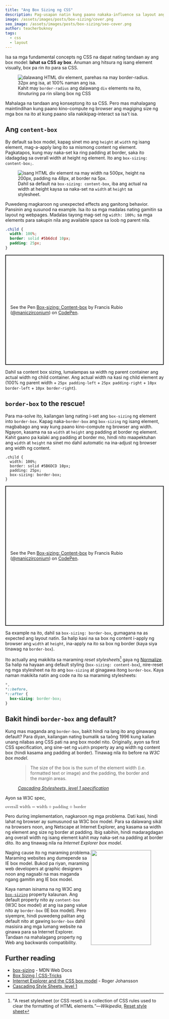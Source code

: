 ```yaml
---
title: "Ang Box Sizing ng CSS"
description: Pag-usapan natin kung paano nakaka-influence sa layout ang box sizing
image: /assets/images/posts/box-sizing/cover.png
seo_image: /assets/images/posts/box-sizing/seo-cover.png
author: teacherbuknoy
tags:
  - css
  - layout
---
```


Isa sa mga fundamental concepts ng CSS na dapat nating tandaan ay ang box model: **lahat sa CSS ay box**. Anuman ang hitsura ng isang element visually, box pa rin ito para sa CSS.

<figure class="full-bleed">
    <img
        sizes="(max-width: 1980px) 100vw, 1980px"
        srcset="
            /assets/images/posts/box-sizing/box-model_ccrq57_c_scale,w_350.png 350w,
            /assets/images/posts/box-sizing/box-model_ccrq57_c_scale,w_1980.png 1980w"
        src="/assets/images/posts/box-sizing/box-model_ccrq57_c_scale,w_1980.png"
        alt="dalawang HTML div element, parehas na may border-radius. 32px ang isa, at 100% naman ang isa.">
    <figcaption>Kahit may <code>border-radius</code> ang dalawang <code>div</code> elements na ito, itinuturing pa rin silang box ng CSS</figcaption>
</figure>

Mahalaga na tandaan ang konseptong ito sa CSS. Pero mas mahalagang maintindihan kung paano kino-compute ng browser ang magiging size ng mga box na ito at kung paano sila nakikipag-interact sa isa't isa.

## Ang `content-box`

By default sa box model, kapag sinet mo ang `height` at `width` ng isang element, mag-a-apply lang ito sa mismong content ng element. Pagkatapos, kung may naka-set ka ring padding at border, saka ito idadagdag sa overall width at height ng element. Ito ang `box-sizing: content-box;`.

<figure class="full-bleed">
    <img
        sizes="(max-width: 1980px) 100vw, 1980px"
        srcset="
            /assets/images/posts/box-sizing/content-box_eqjop3_c_scale,w_350.png 350w,
            /assets/images/posts/box-sizing/content-box_eqjop3_c_scale,w_1433.png 1433w,
            /assets/images/posts/box-sizing/content-box_eqjop3_c_scale,w_1980.png 1980w"
        src="/assets/images/posts/box-sizing/content-box_eqjop3_c_scale,w_1980.png" 
        alt="isang HTML div element na may width na 500px,  height na 200px, padding na 48px, at border na 5px.">
    <figcaption>Dahil sa default na <code>box-sizing: content-box</code>, iba ang actual na width at height kaysa sa naka-set na <code>width</code> at <code>height</code> sa stylesheet.</figcaption>
</figure>

Puwedeng magkaroon ng unexpected effects ang ganitong behavior. Pansinin ang susunod na example. Isa ito sa mga madalas nating gamitin sa layout ng webpages. Madalas tayong mag-set ng `width: 100%;` sa mga elements para sakupin nila ang available space sa loob ng parent nila.

```css
.child {
  width: 100%;
  border: solid #5b6dcd 10px;
  padding: 25px;
}
```

<p class="codepen" data-height="350" data-theme-id="dark" data-default-tab="result" data-user="maniczirconium" data-slug-hash="oNYoamZ" style="height: 350px; box-sizing: border-box; display: flex; align-items: center; justify-content: center; border: 2px solid; margin: 1em 0; padding: 1em;" data-pen-title="Box-sizing: Content-box">
  <span>See the Pen <a href="https://codepen.io/maniczirconium/pen/oNYoamZ">
  Box-sizing: Content-box</a> by Francis Rubio (<a href="https://codepen.io/maniczirconium">@maniczirconium</a>)
  on <a href="https://codepen.io">CodePen</a>.</span>
</p>

Dahil sa content box sizing, lumalampas sa width ng parent container ang actual width ng child container. Ang actual width na kasi ng child element ay (100% ng parent width + `25px padding-left` + `25px padding-right` + `10px border-left` + `10px border-right`).

## `border-box` to the rescue!

Para ma-solve ito, kailangan lang nating i-set ang `box-sizing` ng element into `border-box`. Kapag naka-`border-box` ang `box-sizing` ng isang element, magbabago ang way kung paano kino-compute ng browser ang width. Ngayon, kasama na sa `width` at `height` ang padding at border ng element. Kahit gaano pa kalaki ang padding at border mo, hindi nito maapektuhan ang `width` at `height` na sinet mo dahil automatic na ina-adjust ng browser ang width ng content.

```css/4
.child {
  width: 100%;
  border: solid #5B6DCD 10px;
  padding: 25px;
  box-sizing: border-box;
}
```

<p class="codepen" data-height="445" data-theme-id="dark" data-default-tab="result" data-user="maniczirconium" data-slug-hash="MWbOxBe" style="height: 445px; box-sizing: border-box; display: flex; align-items: center; justify-content: center; border: 2px solid; margin: 1em 0; padding: 1em;" data-pen-title="Box-sizing: Content-box">
  <span>See the Pen <a href="https://codepen.io/maniczirconium/pen/MWbOxBe">
  Box-sizing: Content-box</a> by Francis Rubio (<a href="https://codepen.io/maniczirconium">@maniczirconium</a>)
  on <a href="https://codepen.io">CodePen</a>.</span>
</p>

Sa example na ito, dahil sa `box-sizing: border-box`, gumagana na as expected ang layout natin. Sa halip kasi na sa box ng content i-apply ng browser ang `width` at `height`, ina-apply na ito sa box ng border (kaya siya tinawag na `border-box`).

Ito actually ang makikita sa maraming <i>reset stylesheets</i>[^1] gaya ng [Normalize](https://necolas.github.io/normalize.css/). Sa halip na hayaan ang default styling (`box-sizing: content-box`), nire-reset ng mga stylesheet na ito ang `box-sizing` at ginagawa itong `border-box`. Kaya naman makikita natin ang code na ito sa maraming stylesheets:

```css
*,
*::before,
*::after {
  box-sizing: border-box;
}
```

## Bakit hindi `border-box` ang default?

Kung mas maganda ang `border-box`, bakit hindi na lang ito ang ginawang default? Para diyan, kailangan nating bumalik sa taông 1996 kung kailan unang nilabas ang CSS pati na ang box model nito. Originally, ayon sa first CSS specification, ang sine-set ng `width` property ay ang width ng content box (hindi kasama ang padding at border). Tinawag nila ito before na <i>W3C box model</i>.

<figure class="full-bleed quotation">
  <blockquote>
  <p>The size of the box is the sum of the element width (i.e. formatted text or image) and the padding, the border and the margin areas.</p>
  </blockquote>
  <figcaption><cite><a href="https://www.w3.org/TR/REC-CSS1-961217#formatting-model">Cascading Stylesheets, level 1 specification</a></cite></figcaption>
</figure>

Ayon sa W3C spec,

<math class="fs-5 text-align--center box bordered">
  <mrow>
    <mi>overall width</mi>
    <mo>=</mo>
    <mi>width</mi>
    <mo>+</mo>
    <mi>padding</mi>
    <mo>+</mo>
    <mi>border</mi>
  </mrow>
</math>

Pero during implementation, nagkaroon ng mga problema. Dati kasi, hindi lahat ng browser ay sumusunod sa W3C box model. Para sa dalawang sikát na browsers noon, ang Netscape at Internet Explorer, ang kasama sa width ng element ang size ng border at padding. Ibig sabihin, hindi madaragdagan ang overall width ng isang element kahit may naka-set na padding at border dito. Ito ang tinawag nila na <i>Internet Explorer box model</i>.

<figure class="full-bleed cluster center-justified">
  <img
    width="190"
    height="301"
    style="border: 1px solid #0003; float: right;"
    sizes="(max-width: 1754px) 100vw, 1754px"
    srcset="
      /assets/images/posts/box-sizing/w3c-ie-box-model_athosj_c_scale,w_190.png 190w,
      /assets/images/posts/box-sizing/w3c-ie-box-model_athosj_c_scale,w_790.png 790w,
      /assets/images/posts/box-sizing/w3c-ie-box-model_athosj_c_scale,w_1215.png 1215w,
      /assets/images/posts/box-sizing/w3c-ie-box-model_athosj_c_scale,w_1754.png 1754w"
    src="/assets/images/posts/box-sizing/w3c-ie-box-model_athosj_c_scale,w_1754.png"
    alt="">
</figure>

Naging cause ito ng maraming problema. Maraming websites ang dumepende sa IE box model. Bukod pa riyan, maraming web developers at graphic designers noon ang nagsabi na mas maganda ngang gamitin ang IE box model.

Kaya naman isinama na ng W3C ang [`box-sizing`](https://www.w3.org/TR/css-ui-3/#box-sizing) property kalaunan. Ang default property nito ay `content-box` (W3C box model) at ang isa pang value nito ay `border-box` (IE box model). Pero siyempre, hindi puwedeng palitan ang default nito at gawing `border-box` dahil masisira ang mga lumang website na ginawa para sa Internet Explorer. Tandaan na mahalagang property ng Web ang backwards compatibility.

## Further reading

- [box-sizing](https://developer.mozilla.org/en-US/docs/Web/CSS/box-sizing) - MDN Web Docs
- [Box Sizing | CSS-Tricks](https://developer.mozilla.org/en-US/docs/Web/CSS/box-sizing)
- [Internet Explorer and the CSS box model](https://www.456bereastreet.com/archive/200612/internet_explorer_and_the_css_box_model/) - Roger Johansson
- [Cascading Style Sheets, level 1](https://www.w3.org/TR/REC-CSS1-961217#formatting-model)

[^1]: <q>A reset stylesheet (or CSS reset) is a collection of CSS rules used to clear the formatting of HTML elements.</q>&mdash;<cite>Wikipedia</cite>, [Reset style sheet](https://en.wikipedia.org/wiki/Reset_style_sheet)
